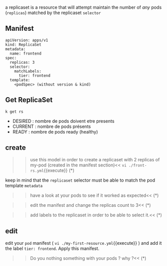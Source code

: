 a replicaset is a resource that will attempt maintain the number of _any_ pods (`replicas`) matched by the replicaset `selector`

## Manifest

```
apiVersion: apps/v1
kind: ReplicaSet
metadata:
  name: frontend
spec:
  replicas: 3
  selector:
    matchLabels:
      tier: frontend
  template:
    <podSpec> (without version & kind)
 ```

## Get ReplicaSet

`k get rs`

- DESIRED : nombre de pods doivent etre presents   
- CURRENT : nombre de pods présents   
- READY : nombre de pods ready (healthy) 

## create
>>use this model in order to create a replicaset with 2 replicas of my-pod (created in the manifest section)<<
`vi ./front-rs.yml`{{execute}}
(*)

keep in mind that the `replicaset` selector must be able to match the pod template `metadata`

>>have a look at your pods to see if it worked as expected<<
(*)

>>edit the manifest and change the replicas count to 3<<
(*)

>>add labels to the replicaset in order to be able to select it.<<
(*)

## edit
edit your `pod` manifest ( `vi ./my-first-resource.yml`{{execute}} ) and add it the label `tier: frontend`. Apply this manifest.

>>Do you nothing something with your pods ? why ?<<
(*)
